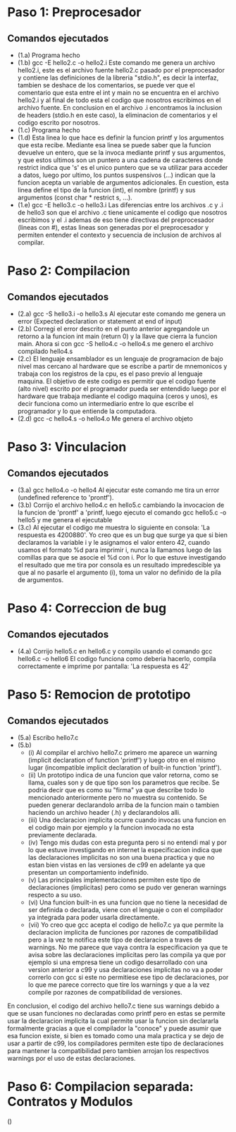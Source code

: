 # Paso 1: Preprocesador #
## Comandos ejecutados ##
- (1.a) Programa hecho
- (1.b) gcc -E hello2.c -o hello2.i
Este comando me genera un archivo hello2.i, este es el archivo fuente hello2.c pasado por el preprocesador y contiene las definiciones de la libreria "stdio.h", es decir la interfaz, tambien se deshace de los comentarios, se puede ver que el comentario que esta entre el int y main no se encuentra en el archivo hello2.i y al final de todo esta el codigo que nosotros escribimos en el archivo fuente. En conclusion en el archivo .i encontramos la inclusion de headers (stdio.h en este caso), la eliminacion de comentarios y el codigo escrito por nosotros.
- (1.c) Programa hecho  
- (1.d) Esta linea lo que hace es definir la funcion printf y los argumentos que esta recibe. Mediante esa linea se puede saber que la funcion devuelve un entero, que se la invoca mediante printf y sus argumentos, y que estos ultimos son un puntero a una cadena de caracteres donde restrict indica que 's' es el unico puntero que se va utilizar para acceder a datos, luego por ultimo, los puntos suspensivos (...) indican que la funcion acepta un variable de argumentos adicionales. En cuestion, esta linea define el tipo de la funcion (int), el nombre (printf) y sus argumentos (const char * restrict s, ...).
- (1.e) gcc -E hello3.c -o hello3.i
Las diferencias entre los archivos .c y .i de hello3 son que el archivo .c tiene unicamente el codigo que nosotros escribimos y el .i ademas de eso tiene directivas del preprocesador (lineas con #), estas lineas son generadas por el preprocesador y permiten entender el contexto y secuencia de inclusion de archivos al compilar.

# Paso 2: Compilacion #
## Comandos ejecutados ##
- (2.a) gcc -S hello3.i -o hello3.s
Al ejecutar este comando me genera un error (Expected declaration or statement at end of input) 
- (2.b) Corregi el error descrito en el punto anterior agregandole un retorno a la funcion int main (return 0) y la llave que cierra la funcion main. Ahora si con gcc -S hello4.c -o hello4.s me genero el archivo compilado hello4.s
- (2.c) El lenguaje ensamblador es un lenguaje de programacion de bajo nivel mas cercano al hardware que se escribe a partir de mnemonicos y trabaja con los registros de la cpu, es el paso previo al lenguaje maquina. El objetivo de este codigo es permitir que el codigo fuente (alto nivel) escrito por el programador pueda ser entendido luego por el hardware que trabaja mediante el codigo maquina (ceros y unos), es decir funciona como un intermediario entre lo que escribe el programador y lo que entiende la computadora.
- (2.d) gcc -c hello4.s -o hello4.o
Me genera el archivo objeto

# Paso 3: Vinculacion #
## Comandos ejecutados ##
- (3.a) gcc hello4.o -o hello4
Al ejecutar este comando me tira un error (undefined reference to 'prontf').
- (3.b) Corrijo el archivo hello4.c en hello5.c cambiando la invocacion de la funcion de 'prontf' a 'printf, luego ejecuto el comando gcc hello5.c -o hello5 y me genera el ejecutable
- (3.c) Al ejecutar el codigo me muestra lo siguiente en consola: 'La respuesta es 4200880'. Yo creo que es un bug que surge ya que si bien declaramos la variable i y le asignamos el valor entero 42, cuando usamos el formato %d para imprimir i, nunca la llamamos luego de las comillas para que se asocie el %d con i. Por lo que estuve investigando el resultado que me tira por consola es un resultado impredescible ya que al no pasarle el argumento (i), toma un valor no definido de la pila de argumentos.

# Paso 4: Correccion de bug #
## Comandos ejecutados ##
- (4.a) Corrijo hello5.c en hello6.c y compilo usando el comando gcc hello6.c -o hello6
El codigo funciona como deberia hacerlo, compila correctamente e imprime por pantalla: 'La respuesta es 42'

# Paso 5: Remocion de prototipo #
## Comandos ejecutados ##
- (5.a) Escribo hello7.c
- (5.b)
  - (i) Al compilar el archivo hello7.c primero me aparece un warning (implicit declaration of function 'printf') y luego otro en el mismo lugar (incompatible implicit declaration of built-in function 'printf').
  - (ii) Un prototipo indica de una funcion que valor retorna, como se llama, cuales son y de que tipo son los parametros que recibe. Se podria decir que es como su "firma" ya que describe todo lo mencionado anteriormente pero no muestra su contenido. Se pueden generar declarandolo arriba de la funcion main o tambien haciendo un archivo header (.h) y declarandolos alli.
  - (iii) Una declaracion implicita ocurre cuando invocas una funcion en el codigo main por ejemplo y la funcion invocada no esta previamente declarada. 
  - (iv) Tengo mis dudas con esta pregunta pero si no entendi mal y por lo que estuve investigando en internet la especificacion indica que las declaraciones implicitas no son una buena practica y que no estan bien vistas en las versiones de c99 en adelante ya que presentan un comportamiento indefinido.
  - (v) Las principales implementaciones permiten este tipo de declaraciones (implicitas) pero como se pudo ver generan warnings respecto a su uso.
  - (vi) Una funcion built-in es una funcion que no tiene la necesidad de ser definida o declarada, viene con el lenguaje o con el compilador ya integrada para poder usarla directamente.
  - (vii) Yo creo que gcc acepta el codigo de hello7.c ya que permite la declaracion implicita de funciones por razones de compatibilidad pero a la vez te notifica este tipo de declaracion a traves de warnings. No me parece que vaya contra la especificacion ya que te avisa sobre las declaraciones implicitas pero las compila ya que por ejemplo si una empresa tiene un codigo desarrollado con una version anterior a c99 y usa declaraciones implicitas no va a poder correrlo con gcc si este no permitiese ese tipo de declaraciones, por lo que me parece correcto que tire los warnings y que a la vez compile por razones de compatibilidad de versiones.

En conclusion, el codigo del archivo hello7.c tiene sus warnings debido a que se usan funciones no declaradas como printf pero en estas se permite usar la declaracion implicita la cual permite usar la funcion sin declararla formalmente gracias a que el compilador la "conoce" y puede asumir que esa funcion existe, si bien es tomado como una mala practica y se dejo de usar a partir de c99, los compiladores permiten este tipo de declaraciones para mantener la compatibilidad pero tambien arrojan los respectivos warnings por el uso de estas declaraciones.

# Paso 6: Compilacion separada: Contratos y Modulos #
()

